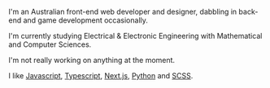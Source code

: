 I'm an Australian front-end web developer and designer, dabbling in back-end and game development occasionally.

I'm currently studying Electrical & Electronic Engineering with Mathematical and Computer Sciences.

I'm not really working on anything at the moment.

I like [Javascript](https://www.javascript.com/), [Typescript](https://www.typescriptlang.org/), [Next.js](https://nextjs.org/), [Python](https://www.python.org/) and [SCSS](https://sass-lang.com/).
